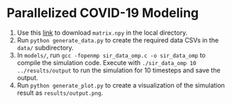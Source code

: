 # Parallelized COVID-19 Modeling

1. Use this [link](https://drive.google.com/file/d/1-iOfdYB9nqvazSthgwOlMHEa5q0RyXbn/view?fbclid=IwAR3xFKPT26JkwBLH0oB7WesWrTytM7ir1t9cjrPa3njt8zsip6nxq4BdmaU) to download `matrix.npy` in the local directory.
2. Run `python generate_data.py` to create the required data CSVs in the `data/` subdirectory.
3. In `models/`, run `gcc -fopenmp sir_data_omp.c -o sir_data_omp` to compile the simulation code. Execute with `./sir_data_omp 10 ../results/output` to run the simulation for 10 timesteps and save the output.
4. Run `python generate_plot.py` to create a visualization of the simulation result as `results/output.png`.
